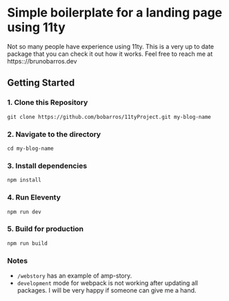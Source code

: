 # Simple boilerplate for a landing page using 11ty

Not so many people have experience using 11ty. This is a very up to date package that you can check it out how it works. Feel free to reach me at https:://brunobarros.dev

## Getting Started

### 1. Clone this Repository

```
git clone https://github.com/bobarros/11tyProject.git my-blog-name

```


### 2. Navigate to the directory

```
cd my-blog-name
```

### 3. Install dependencies

```
npm install
```

### 4. Run Eleventy

```
npm run dev
```

### 5. Build for production

```
npm run build
```

### Notes

* `/webstory` has an example of amp-story.
* `development` mode for webpack is not working after updating all packages. I will be very happy if someone can give me a hand.